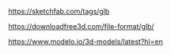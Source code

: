 https://sketchfab.com/tags/glb

https://downloadfree3d.com/file-format/glb/

https://www.modelo.io/3d-models/latest?hl=en



